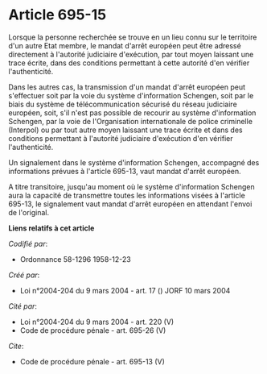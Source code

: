 # Article 695-15

Lorsque la personne recherchée se trouve en un lieu connu sur le territoire d'un autre Etat membre, le mandat d'arrêt
européen peut être adressé directement à l'autorité judiciaire d'exécution, par tout moyen laissant une trace écrite, dans
des conditions permettant à cette autorité d'en vérifier l'authenticité. 

Dans les autres cas, la transmission d'un mandat d'arrêt européen peut s'effectuer soit par la voie du système d'information
Schengen, soit par le biais du système de télécommunication sécurisé du réseau judiciaire européen, soit, s'il n'est pas
possible de recourir au système d'information Schengen, par la voie de l'Organisation internationale de police criminelle
(Interpol) ou par tout autre moyen laissant une trace écrite et dans des conditions permettant à l'autorité judiciaire
d'exécution d'en vérifier l'authenticité. 

Un signalement dans le système d'information Schengen, accompagné des informations prévues à l'article 695-13, vaut mandat
d'arrêt européen. 

A titre transitoire, jusqu'au moment où le système d'information Schengen aura la capacité de transmettre toutes les
informations visées à l'article 695-13, le signalement vaut mandat d'arrêt européen en attendant l'envoi de l'original.

**Liens relatifs à cet article**

_Codifié par_:

  - Ordonnance 58-1296 1958-12-23

_Créé par_:

  - Loi n°2004-204 du 9 mars 2004 - art. 17 () JORF 10 mars 2004

_Cité par_:

  - Loi n°2004-204 du 9 mars 2004 - art. 220 (V)
  - Code de procédure pénale - art. 695-26 (V)

_Cite_:

  - Code de procédure pénale - art. 695-13 (V)
